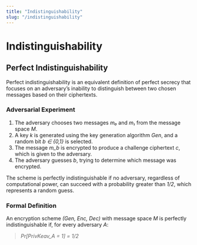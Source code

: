 ```yaml
---
title: "Indistinguishability"
slug: "/indistinguishability"
---
```


# Indistinguishability

## Perfect Indistinguishability

Perfect indistinguishability is an equivalent definition of perfect secrecy that focuses on an adversary’s inability to distinguish between two chosen messages based on their ciphertexts.

### Adversarial Experiment
1. The adversary chooses two messages *m₀* and *m₁* from the message space *M*.
2. A key *k* is generated using the key generation algorithm *Gen*, and a random bit *b ∈ {0,1}* is selected.
3. The message *m_b* is encrypted to produce a challenge ciphertext *c*, which is given to the adversary.
4. The adversary guesses *b*, trying to determine which message was encrypted.

The scheme is perfectly indistinguishable if no adversary, regardless of computational power, can succeed with a probability greater than *1/2*, which represents a random guess.

### Formal Definition
An encryption scheme *(Gen, Enc, Dec)* with message space *M* is perfectly indistinguishable if, for every adversary *A*:

> *Pr[PrivKeav_A = 1] = 1/2*

